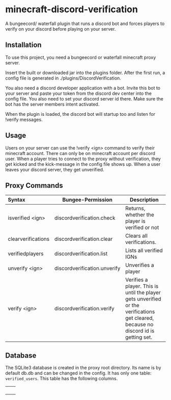 # minecraft-discord-verification
A bungeecord/ waterfall plugin that runs a discord bot and forces players to verify on your discord before playing on your server.

## Installation

To use this project, you need a bungeecord or waterfall minecraft proxy server.

Insert the built or downloaded jar into the plugins folder. After the first run, a config file is generated in ./plugins/DiscordVerification.

You also need a discord developer application with a bot. Invite this bot to your server and paste your token from the discord dev center into the config file. You also need to set your discord server id there. Make sure the bot has the server members intent activated.

When the plugin is loaded, the discord bot will startup too and listen for !verify messages.

## Usage

Users on your server can use the !verify \<ign\> command to verify their minecraft account. There can only be on minecraft account per discord user. When a player tries to connect to the proxy without verification, they get kicked and the kick-message in the config file shows up. When a user leaves your discord server, they get unverified.

## Proxy Commands

| Syntax   | Bungee-Permission   | Description |
| :--- | ---- | ---- |
| isverified \<ign\> | discordverification.check |Returns, whether the player is verified or not|
| clearverifications | discordverification.clear |Clears all verifications.|
| verifiedplayers | discordverification.list |Lists all verified IGNs|
| unverify \<ign\> | discordverification.unverify |Unverifies a player|
| verify \<ign\> | discordverification.verify |Verifies a player. This is until the player gets unverified or the verifications get cleared, because no discord id is getting set.|

## Database

The SQLite3 database is created in the proxy root directory. Its name is by default db.db and can be changed in the config. It has only one table: ```verified_users```. This table has the following columns.

|      |      |
| ---- | ---- |
|      |      |
|      |      |
|      |      |
|      |      |

